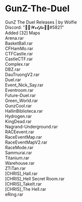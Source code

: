 # GunZ-The-Duel
GunZ The Duel Releases | by Wolfie<br>
Discord: "🐾🐺𝓦𝓸𝓵𝓯𝓲𝓮🐺🐾#5821"<br>
Added [32] Maps<br>
Arena.rar	<br>
BasketBall.rar	<br>
CFHamMo.rar	<br>
CTFCastle.rar	<br>
CastleCTF.rar	<br>
Complex.rar	<br>
DBZ.rar	<br>
DauTruongV2.rar	<br>
Duel.rar	<br>
Event_Nick_Say.rar	<br>
Eventroom.rar	<br>
Future-Duel.rar	<br>
Green_World.rar	<br>
GunzCool.rar	<br>
HallinBiblioteca.rar	<br>
Hydrogen.rar	<br>
KingDead.rar	<br>
Nagrand-Underground.rar	<br>
RACEevent.rar	<br>
RaceEventMap.rar	<br>
RaceEventMapV2.rar	<br>
RaceMode.rar	<br>
Sammurai.rar	<br>
Titanium.rar	<br>
Warehouse.rar	<br>
ZTiTan.rar	<br>
[CHRIS]_Hall.rar <br>
[CHRIS]_Hell Secret Room.rar	<br>
[CHRIS]_TakeIt.rar	<br>
[CHRIS]_The Hell.rar	<br>
eRing.rar<br>
